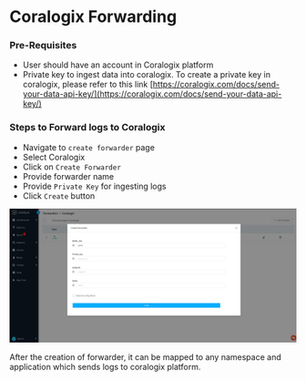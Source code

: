 # Coralogix Forwarding

### Pre-Requisites

* User should have an account in Coralogix platform
* Private key to ingest data into coralogix. To create a private key in coralogix, please refer to this link [https://coralogix.com/docs/send-your-data-api-key/](https://coralogix.com/docs/send-your-data-api-key/)

### Steps to Forward logs to Coralogix

* Navigate to `create forwarder` page
* Select Coralogix
* Click on `Create Forwarder`
* Provide forwarder name
* Provide `Private Key` for ingesting logs
* Click `Create` button

![](<../.gitbook/assets/image (5).png>)

After the creation of forwarder, it can be mapped to any namespace and application which sends logs to coralogix platform.
